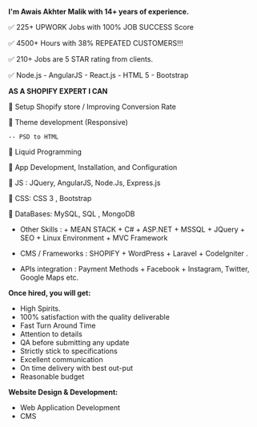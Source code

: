 **I'm Awais Akhter Malik with 14+ years of experience.**

✅  225+ UPWORK Jobs with 100% JOB SUCCESS Score

✅  4500+ Hours with 38% REPEATED CUSTOMERS!!!

✅  210+ Jobs are 5 STAR rating from clients. 

✅ Node.js - AngularJS - React.js - HTML 5 - Bootstrap

 **AS A SHOPIFY EXPERT I CAN**
     
🔹 Setup Shopify store / Improving Conversion Rate

🔹 Theme development (Responsive)

    -- PSD to HTML
    
🔹 Liquid Programming

🔹 App Development, Installation, and Configuration

🔨 JS : JQuery, AngularJS, Node.Js, Express.js

🔨 CSS: CSS 3 , Bootstrap

🔨 DataBases: MySQL, SQL , MongoDB

- Other Skills : + MEAN STACK +  C# + ASP.NET + MSSQL + JQuery +  SEO + Linux Environment + MVC Framework 

- CMS / Frameworks : SHOPIFY + WordPress + Laravel + CodeIgniter .

- APIs integration : Payment Methods + Facebook + Instagram, Twitter, Google Maps etc.

**Once hired, you will get:**

- High Spirits.
- 100% satisfaction with the quality deliverable
- Fast Turn Around Time
- Attention to details
- QA before submitting any update
- Strictly stick to specifications
- Excellent communication
- On time delivery with best out-put
- Reasonable budget

**Website Design & Development:**

- Web Application Development
- CMS
